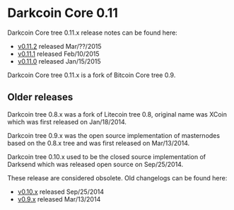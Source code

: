 Darkcoin Core 0.11
==================

Darkcoin Core tree 0.11.x release notes can be found here:

- [v0.11.2](release-notes/release-notes-0.11.2.md) released Mar/??/2015
- [v0.11.1](release-notes/release-notes-0.11.1.md) released Feb/10/2015
- [v0.11.0](release-notes/release-notes-0.11.0.md) released Jan/15/2015

Darkcoin Core tree 0.11.x is a fork of Bitcoin Core tree 0.9.


Older releases
--------------

Darkcoin tree 0.8.x was a fork of Litecoin tree 0.8, original name was XCoin
which was first released on Jan/18/2014.

Darkcoin tree 0.9.x was the open source implementation of masternodes based on
the 0.8.x tree and was first released on Mar/13/2014.

Darkcoin tree 0.10.x used to be the closed source implementation of Darksend
which was released open source on Sep/25/2014.

These release are considered obsolete. Old changelogs can be found here:

- [v0.10.x](release-notes/release-notes-0.10.0.md) released Sep/25/2014
- [v0.9.x](release-notes/release-notes-0.9.0.md) released Mar/13/2014
